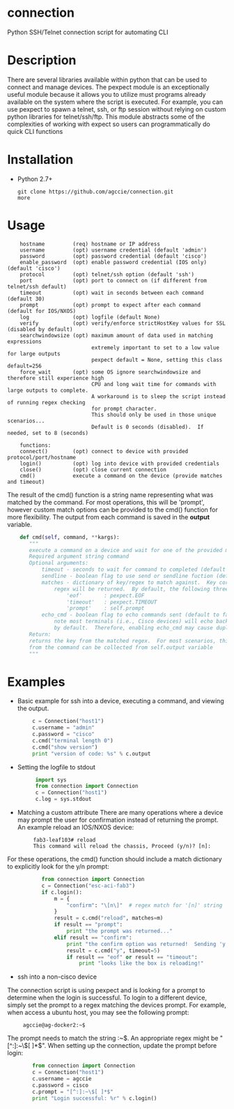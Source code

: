 # connection
Python SSH/Telnet connection script for automating CLI

# Description
There are several libraries available within python that can be used to connect and manage devices. The pexpect module is an exceptionally useful module because it allows you to utilize must programs already available on the system where the script is executed. For example, you can use pexpect to spawn a telnet, ssh, or ftp session without relying on custom python libraries for telnet/ssh/ftp.  This module abstracts some of the complexities of working with expect so users can programmatically do quick CLI functions 

# Installation

* Python 2.7+

      git clone https://github.com/agccie/connection.git
      more
      
# Usage

        hostname         (req) hostname or IP address
        username         (opt) username credential (default 'admin')
        password         (opt) password credential (default 'cisco')
        enable_password  (opt) enable password credential (IOS only) (default 'cisco')
        protocol         (opt) telnet/ssh option (default 'ssh')
        port             (opt) port to connect on (if different from telnet/ssh default)
        timeout          (opt) wait in seconds between each command (default 30)
        prompt           (opt) prompt to expect after each command (default for IOS/NXOS)
        log              (opt) logfile (default None)
        verify           (opt) verify/enforce strictHostKey values for SSL (disabled by default)
        searchwindowsize (opt) maximum amount of data used in matching expressions
                               extremely important to set to a low value for large outputs
                               pexpect default = None, setting this class default=256
        force_wait       (opt) some OS ignore searchwindowsize and therefore still experience high
                               CPU and long wait time for commands with large outputs to complete.
                               A workaround is to sleep the script instead of running regex checking
                               for prompt character.
                               This should only be used in those unique scenarios...
                               Default is 0 seconds (disabled).  If needed, set to 8 (seconds)

        functions:
        connect()        (opt) connect to device with provided protocol/port/hostname
        login()          (opt) log into device with provided credentials
        close()          (opt) close current connection
        cmd()            execute a command on the device (provide matches and timeout)
 
 The result of the cmd() function is a string name representing what was matched by the command.  For most operations, this will be 'prompt', however custom match options can be provided to the cmd() function for more flexibility.  The output from each command is saved in the __output__ variable. 
 
 ```python
     def cmd(self, command, **kargs):
        """
        execute a command on a device and wait for one of the provided matches to return.
        Required argument string command
        Optional arguments:
            timeout - seconds to wait for command to completed (default to self.timeout)
            sendline - boolean flag to use send or sendline fuction (default to true)
            matches - dictionary of key/regex to match against.  Key corresponding to matched
                regex will be returned.  By default, the following three keys/regex are applied:
                    'eof'       : pexpect.EOF
                    'timeout'   : pexpect.TIMEOUT
                    'prompt'    : self.prompt
            echo_cmd - boolean flag to echo commands sent (default to false)
                note most terminals (i.e., Cisco devices) will echo back all typed characters
                by default.  Therefore, enabling echo_cmd may cause duplicate cmd characters
        Return:
        returns the key from the matched regex.  For most scenarios, this will be 'prompt'.  The output
        from the command can be collected from self.output variable
        """
 ```
 
# Examples
 
* Basic example for ssh into a device, executing a command, and viewing the output.

```python
        c = Connection("host1")
        c.username = "admin"
        c.password = "cisco"
        c.cmd("terminal length 0")
        c.cmd("show version")
        print "version of code: %s" % c.output    
```

* Setting the logfile to stdout

```python
         import sys
         from connection import Connection
         c = Connection("host1")
         c.log = sys.stdout
```

* Matching a custom attribute
There are many operations where a device may prompt the user for confirmation instead of returning the prompt.  An example reload an IOS/NXOS device:

           fab3-leaf103# reload
           This command will reload the chassis, Proceed (y/n)? [n]:
 
 For these operations, the cmd() function should include a match dictionary to explicitly look for the y/n prompt:
 
 ```python
            from connection import Connection
            c = Connection("esc-aci-fab3")
            if c.login():     
                m = {
                    "confirm": "\[n\]"  # regex match for '[n]' string
                }
                result = c.cmd("reload", matches=m)
                if result == "prompt":
                    print "the prompt was returned..."
                elif result == "confirm":
                    print "the confirm option was returned!  Sending 'y'"
                    result = c.cmd("y", timeout=5)
                    if result == "eof" or result == "timeout":
                        print "looks like the box is reloading!"
```

* ssh into a non-cisco device

 The connection script is using pexpect and is looking for a prompt to determine when the login is successful.  To login to a different device, simply set the prompt to a regex matching the devices prompt.  For example, when access a ubuntu host, you may see the following prompt:
 
         agccie@ag-docker2:~$
 
 The prompt needs to match the string :~$.  An appropriate regex might be "[^:]:~\$[ ]*$".  When setting up the connection, update the prompt before login:

 ```python
         from connection import Connection
         c = Connection("host1")
         c.username = agccie
         c.password = cisco
         c.prompt = "[^:]:~\$[ ]*$"
         print "Login successful: %r" % c.login() 
```       
